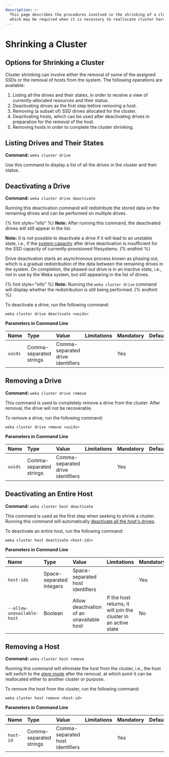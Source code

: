 ```yaml
---
description: >-
  This page describes the procedures involved in the shrinking of a cluster,
  which may be required when it is necessary to reallocate cluster hardware.
---
```


# Shrinking a Cluster

## Options for Shrinking a Cluster

Cluster shrinking can involve either the removal of some of the assigned SSDs or the removal of hosts from the system. The following operations are available:

1. Listing all the drives and their states, in order to receive a view of currently-allocated resources and their status.
2. Deactivating drives as the first step before removing a host.
3. Removing \(a subset of\) SSD drives allocated for the cluster.
4. Deactivating hosts, which can be used after deactivating drives in preparation for the removal of the host.
5. Removing hosts in order to complete the cluster shrinking.

## Listing Drives and Their States

**Command:** `weka cluster drive`

Use this command to display a list of all the drives in the cluster and their status.

## Deactivating a Drive

**Command:** `weka cluster drive deactivate`

Running this deactivation command will redistribute the stored data on the remaining drives and can be performed on multiple drives.

{% hint style="info" %}
**Note:** After running this command, the deactivated drives will still appear in the list.

**Note:** It is not possible to deactivate a drive if it will lead to an unstable state, i.e., if the [system capacity](../../overview/ssd-capacity-management.md) after drive deactivation is insufficient for the SSD capacity of currently-provisioned filesystems.
{% endhint %}

Drive deactivation starts an asynchronous process known as phasing out, which is a gradual redistribution of the data between the remaining drives in the system. On completion, the phased-out drive is in an inactive state, i.e., not in use by the Weka system, but still appearing in the list of drives.

{% hint style="info" %}
**Note:** Running the `weka cluster drive` command will display whether the redistribution is still being performed.
{% endhint %}

To deactivate a drive, run the following command:

`weka cluster drive deactivate <uuids>`

**Parameters in Command Line**

| **Name** | **Type** | **Value** | **Limitations** | **Mandatory** | **Default** |
| :--- | :--- | :--- | :--- | :--- | :--- |
| `uuids` | Comma-separated strings | Comma-separated drive identifiers |  | Yes |  |

## Removing a Drive

**Command:** `weka cluster drive remove`

This command is used to completely remove a drive from the cluster. After removal, the drive will not be recoverable.

To remove a drive, run the following command:

`weka cluster drive remove <uuids>`

**Parameters in Command Line**

| **Name** | **Type** | **Value** | **Limitations** | **Mandatory** | **Default** |
| :--- | :--- | :--- | :--- | :--- | :--- |
| `uuids` | Comma-separated strings | Comma-separated drive identifiers |  | Yes |  |

## Deactivating an Entire Host

**Command:** `weka cluster host deactivate`

This command is used as the first step when seeking to shrink a cluster. Running this command will automatically [deactivate all the host's drives](shrinking-a-cluster.md#deactivating-a-drive).

To deactivate an entire host, run the following command:

`weka cluster host deactivate <host-ids>`

**Parameters in Command Line**

| **Name** | **Type** | **Value** | **Limitations** | **Mandatory** | **Default** |
| :--- | :--- | :--- | :--- | :--- | :--- |
| `host-ids` | Space-separated integers | Space-separated host identifiers |  | Yes |  |
| `--allow-unavailable-host` | Boolean | Allow deactivation of an unavailable host | If the host returns, it will join the cluster in an active state | No | No |

## Removing a Host

**Command:** `weka cluster host remove`

Running this command will eliminate the host from the cluster, i.e., the host will switch to the [stem mode](../../overview/glossary.md#stem-mode) after the removal, at which point it can be reallocated either to another cluster or purpose.

To remove the host from the cluster, run the following command:

`weka cluster host remove <host-id>`

**Parameters in Command Line**

| **Name** | **Type** | **Value** | **Limitations** | **Mandatory** | **Default** |
| :--- | :--- | :--- | :--- | :--- | :--- |
| `host-id` | Comma-separated strings | Comma-separated host identifiers |  | Yes |  |


